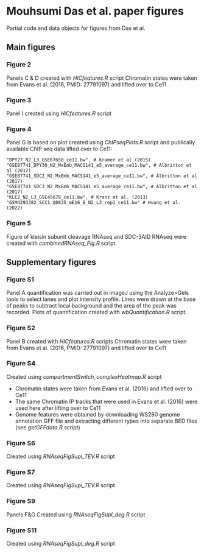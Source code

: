 # Mouhsumi Das et al. paper figures

Partial code and data objects for figures from Das et al. 

## Main figures

### Figure 2
Panels C & D created with _HiCfeatures.R_ script
Chromatin states were taken from Evans et al. (2016, PMID: 27791097) and lifted over to Ce11

### Figure 3
Panel I created using _HiCfeatures.R_ script

### Figure 4
Panel G is based on plot created using _ChIPseqPlots.R_ script and publically available ChIP seq data lifted over to Ce11:

```
"DPY27_N2_L3_GSE67650_ce11.bw", # Kramer et al (2015)
"GSE87741_DPY30_N2_MxEmb_MACS141_e5_average_ce11.bw", # Albritton et al (2017)
"GSE87741_SDC2_N2_MxEmb_MACS141_e5_average_ce11.bw", # Albritton et al (2017)
"GSE87741_SDC3_N2_MxEmb_MACS141_e5_average_ce11.bw", # Albritton et al (2017)
"KLE2_N2_L3_GSE45678_ce11.bw", # Kranz et al. (2013)
"GSM4293382_SCC1_Q0835_mE16_E_N2_L3_rep1_ce11.bw" # Huang et al. (2022)
```

### Figure 5
Figure of kleisin subunit cleavage RNAseq and SDC-3AID RNAseq were created with _combinedRNAseq_Fig.R_ script.

## Supplementary figures

### Figure S1
Panel A quantification was carried out in imageJ using the Analyze>Gels tools to select lanes and plot intensity profile. Lines were drawn at the base of peaks to subtract local background and the area of the peak was recorded. Plots of quantification created with _wbQuantification.R_ script.

### Figure S2
Panel B created with _HICfeatures.R_ scripts
Chromatin states were taken from Evans et al. (2016, PMID: 27791097) and lifted over to Ce11

### Figure S4
Created using _compartmentSwitch_complexHeatmap.R_ script
- Chromatin states were taken from Evans et al. (2016) and lifted over to Ce11
- The same Chromatin IP tracks that were used in Evans et al. (2016) were used here after lifting over to Ce11
- Genome features were obtained by downloading WS280 genome annotation GFF file and extracting different types into separate BED files (see _getGFFdata.R_ script)

### Figure S6
Created using _RNAseqFigSupl_TEV.R_ script

### Figure S7
Created using _RNAseqFigSupl_TEV.R_ script

### Figure S9
Panels F&G Created using _RNAseqFigSupl_deg.R_ script

### Figure S11
Created using _RNAseqFigSupl_deg.R_ script

